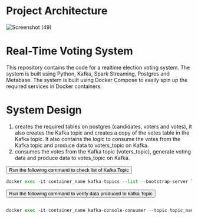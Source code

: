 # Project Architecture

![Screenshot (49)](https://github.com/adunajiye/Kafka_Voting_System/assets/80220180/19859ab4-fad1-4c30-bb0c-4ba5a21a3375)

# Real-Time Voting System
This repository contains the code for a realtime election voting system. The system is built using Python, Kafka, Spark Streaming, Postgres and Metabase. The system is built using Docker Compose to easily spin up the required services in Docker containers.


# System Design 
1. creates the required tables on postgres (candidates, voters and votes), it also creates the Kafka topic and creates a copy of the votes table in the Kafka topic. It also contains the logic to consume the votes from the Kafka topic and produce data to voters_topic on Kafka.
2. consumes the votes from the Kafka topic (voters_topic), generate voting data and produce data to votes_topic on Kafka.


<div class="code-container">
  <button class="copy-button" data-clipboard-target="#example-code">Run the following command to check list of Kafka Topic</button>

  ```python
  docker exec -it container_name kafka-topics --list --bootstrap-server localhost:9092
 ```

<div class="code-container">
  <button class="copy-button" data-clipboard-target="#example-code">Run the following command to verify data produced to kafka Topic</button>

  ```python
 
docker exec -it container_name kafka-console-consumer --topic topic_name --bootstrap-server localhost:9092 --from-beginning
 ```
